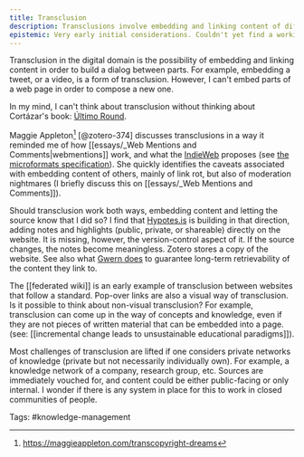 ```yaml
---
title: Transclusion
description: Transclusions involve embedding and linking content of different origins on the same visual landscape. A webpage could be composed using various sources, and be used as a source
epistemic: Very early initial considerations. Couldn't yet find a working example of building on transclusions
---
```

Transclusion in the digital domain is the possibility of embedding and linking content in order to build a dialog between parts. For example, embedding a tweet, or a video, is a form of transclusion. However, I can't embed parts of a web page in order to compose a new one. 

In my mind, I can't think about transclusion without thinking about Cortázar's book: [Último Round](https://es.wikipedia.org/wiki/%C3%9Altimo_round).

Maggie Appleton[^1] [@zotero-374] discusses transclusions in a way it reminded me of how [[essays/_Web Mentions and Comments|webmentions]] work, and what the [IndieWeb](https://indieweb.org/Webmention) proposes (see [the microformats specification](https://microformats.org/wiki/Main_Page)). She quickly identifies the caveats associated with embedding content of others, mainly of link rot, but also of moderation nightmares (I briefly discuss this on [[essays/_Web Mentions and Comments]]). 

Should transclusion  work both ways, embedding content and letting the source know that I did so? I find that [Hypotes.is](https://hypothes.is/) is building in that direction, adding notes and highlights (public, private, or shareable) directly on the website. It is missing, however, the version-control aspect of it. If the source changes, the notes become meaningless. Zotero stores a copy of the website. See also what [Gwern does](https://www.gwern.net/About#development) to guarantee long-term retrievability of the content they link to. 

The [[federated wiki]] is an early example of transclusion between websites that follow a standard. Pop-over links are also a visual way of transclusion. Is it possible to think about non-visual transclusion? For example, transclusion can come up in the way of concepts and knowledge, even if they are not pieces of written material that can be embedded into a page. (see: [[incremental change leads to unsustainable educational paradigms]]).

Most challenges of transclusion are lifted if one considers private networks of knowledge (private but not necessarily individually own). For example, a knowledge network of a company, research group, etc. Sources are immediately vouched for, and content could be either public-facing or only internal. I wonder if there is any system in place for this to work in closed communities of people. 

Tags: #knowledge-management 

[^1]:  https://maggieappleton.com/transcopyright-dreams